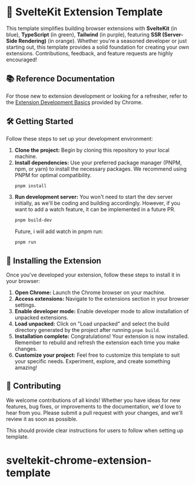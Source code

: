 # 🚀 SvelteKit Extension Template

This template simplifies building browser extensions with **SvelteKit** (in blue), **TypeScript** (in green), **Tailwind** (in purple), featuring **SSR (Server-Side Rendering)** (in orange). Whether you're a seasoned developer or just starting out, this template provides a solid foundation for creating your own extensions. Contributions, feedback, and feature requests are highly encouraged!

## 📚 Reference Documentation

For those new to extension development or looking for a refresher, refer to the [Extension Development Basics](https://developer.chrome.com/docs/extensions/mv3/getstarted/development-basics/) provided by Chrome.

## 🛠️ Getting Started

Follow these steps to set up your development environment:

1. **Clone the project:** Begin by cloning this repository to your local machine.
2. **Install dependencies:** Use your preferred package manager (PNPM, npm, or yarn) to install the necessary packages. We recommend using PNPM for optimal compatibility.
   ```bash
   pnpm install
   ```
3. **Run development server:** You won't need to start the dev server initially, as we'll be coding and building accordingly. However, if you want to add a watch feature, it can be implemented in a future PR.
   ```bash
   pnpm build-dev
   ```
   Future, i will add watch in pnpm run:
   ```bash
   pnpm run
   ```

## 🚀 Installing the Extension

Once you've developed your extension, follow these steps to install it in your browser:

1. **Open Chrome:** Launch the Chrome browser on your machine.
2. **Access extensions:** Navigate to the extensions section in your browser settings.
3. **Enable developer mode:** Enable developer mode to allow installation of unpacked extensions.
4. **Load unpacked:** Click on "Load unpacked" and select the build directory generated by the project after running `pnpm build`.
5. **Installation complete:** Congratulations! Your extension is now installed. Remember to rebuild and refresh the extension each time you make changes.
6. **Customize your project:** Feel free to customize this template to suit your specific needs. Experiment, explore, and create something amazing!

## 🤝 Contributing

We welcome contributions of all kinds! Whether you have ideas for new features, bug fixes, or improvements to the documentation, we'd love to hear from you. Please submit a pull request with your changes, and we'll review it as soon as possible.

This should provide clear instructions for users to follow when setting up template.
# sveltekit-chrome-extension-template
